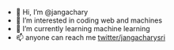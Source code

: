 - 👋 Hi, I’m @jangachary
- 👀 I’m interested in coding web and machines
- 🌱 I’m currently learning machine learning
- 📫 anyone can reach me [twitter/jangacharysri](https://twitter.com/jangacharysri)

<!---
jangachary/jangachary is a ✨ special ✨ repository because its `README.md` (this file) appears on your GitHub profile.
You can click the Preview link to take a look at your changes.
--->
